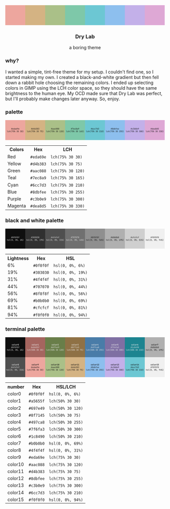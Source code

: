<div align = center><img alt="An SVG image showing a row of eight colored rectangles, each labeled with their HEX and LCH values." src="https://github.com/vnmdcvpfug/drylab/blob/594010ee519f1301733cf8618c42ad6e5f1e0e55/img/break.svg"></div>
<h3 align = center>Dry Lab</h3>
<div align = center>a boring theme</div>

### why?

I wanted a simple, tint-free theme for my setup. I couldn't find one, so I started making my own. I created a black-and-white gradient but then fell down a rabbit hole choosing the remaining colors. I ended up selecting colors in GIMP using the LCH color space, so they should have the same brightness to the human eye. My OCD made sure that Dry Lab was perfect, but I'll probably make changes later anyway. So, enjoy.

### palette
![An SVG image showing a row of eight colored rectangles, each labeled with their HEX and LCH values.](https://github.com/vnmdcvpfug/drylab/blob/main/img/palette.svg)
<table>
	<tr>
		<th>Colors</th>
		<th>Hex</th>
		<th>LCH</th>
	</tr>
	<tr>
		<td>Red</td>
		<td><code>#eda69e</code></td>
		<td><code>lch(75% 30 30)</code></td>
	</tr>
	<tr>
		<td>Yellow</td>
		<td><code>#d4b383</code></td>
		<td><code>lch(75% 30 75)</code></td>
	</tr>
	<tr>
		<td>Green</td>
		<td><code>#aac088</code></td>
		<td><code>lch(75% 30 120)</code></td>
	</tr>
	<tr>
		<td>Teal</td>
		<td><code>#7ec8a9</code></td>
		<td><code>lch(75% 30 165)</code></td>
	</tr>
	<tr>
		<td>Cyan</td>
		<td><code>#6cc7d3</code></td>
		<td><code>lch(75% 30 210)</code></td>
	</tr>
	<tr>
		<td>Blue</td>
		<td><code>#8dbfee</code></td>
		<td><code>lch(75% 30 255)</code></td>
	</tr>
	<tr>
		<td>Purple</td>
		<td><code>#c3b0e9</code></td>
		<td><code>lch(75% 30 300)</code></td>
	</tr>
	<tr>
		<td>Magenta</td>
		<td><code>#dea8d5</code></td>
		<td><code>lch(75% 30 330)</code></td>
	</tr>
</table>

### black and white palette
![An SVG image showing a row of eight rectangles transitioning from black to white, each labeled with their HEX and HSL values.](https://github.com/vnmdcvpfug/drylab/blob/main/img/palette-bw.svg)
<table>
	<tr>
		<th>Lightness</th>
		<th>Hex</th>
		<th>HSL</th>
	</tr>
	<tr>
		<td>6%</td>
		<td><code>#0f0f0f</code></td>
		<td><code>hsl(0, 0%, 6%)</code></td>
	</tr>
	<tr>
		<td>19%</td>
		<td><code>#303030</code></td>
		<td><code>hsl(0, 0%, 19%)</code></td>
	</tr>
	<tr>
		<td>31%</td>
		<td><code>#4f4f4f</code></td>
		<td><code>hsl(0, 0%, 31%)</code></td>
	</tr>
	<tr>
		<td>44%</td>
		<td><code>#707070</code></td>
		<td><code>hsl(0, 0%, 44%)</code></td>
	</tr>
	<tr>
		<td>56%</td>
		<td><code>#8f8f8f</code></td>
		<td><code>hsl(0, 0%, 56%)</code></td>
	</tr>
	<tr>
		<td>69%</td>
		<td><code>#b0b0b0</code></td>
		<td><code>hsl(0, 0%, 69%)</code></td>
	</tr>
	<tr>
		<td>81%</td>
		<td><code>#cfcfcf</code></td>
		<td><code>hsl(0, 0%, 81%)</code></td>
	</tr>
	<tr>
		<td>94%</td>
		<td><code>#f0f0f0</code></td>
		<td><code>hsl(0, 0%, 94%)</code></td>
	</tr>
</table>

### terminal palette
![An SVG image showing two rows of 16 colored rectangles, each labeled with its number, HEX, HSL, and LCH values.](https://github.com/vnmdcvpfug/drylab/blob/main/img/palette-terminal.svg)
<table>
	<tr>
		<th>number</th>
		<th>Hex</th>
		<th>HSL/LCH</th>
	</tr>
	<tr>
		<td>color0</td>
		<td><code>#0f0f0f</code></td>
		<td><code>hsl(0, 0%, 6%)</code></td>
	</tr>
	<tr>
		<td>color1</td>
		<td><code>#a5655f</code></td>
		<td><code>lch(50% 30 30)</code></td>
	</tr>
	<tr>
		<td>color2</td>
		<td><code>#697e49</code></td>
		<td><code>lch(50% 30 120)</code></td>
	</tr>
	<tr>
		<td>color3</td>
		<td><code>#8f7145</code></td>
		<td><code>lch(50% 30 75)</code></td>
	</tr>
	<tr>
		<td>color4</td>
		<td><code>#497ca8</code></td>
		<td><code>lch(50% 30 255)</code></td>
	</tr>
	<tr>
		<td>color5</td>
		<td><code>#7f6fa3</code></td>
		<td><code>lch(50% 30 300)</code></td>
	</tr>
	<tr>
		<td>color6</td>
		<td><code>#1c8490</code></td>
		<td><code>lch(50% 30 210)</code></td>
	</tr>
	<tr>
		<td>color7</td>
		<td><code>#b0b0b0</code></td>
		<td><code>hsl(0, 0%, 69%)</code></td>
	</tr>
	<tr>
		<td>color8</td>
		<td><code>#4f4f4f</code></td>
		<td><code>hsl(0, 0%, 31%)</code></td>
	</tr>
	<tr>
		<td>color9</td>
		<td><code>#eda69e</code></td>
		<td><code>lch(75% 30 30)</code></td>
	</tr>
	<tr>
		<td>color10</td>
		<td><code>#aac088</code></td>
		<td><code>lch(75% 30 120)</code></td>
	</tr>
	<tr>
		<td>color11</td>
		<td><code>#d4b383</code></td>
		<td><code>lch(75% 30 75)</code></td>
	</tr>
	<tr>
		<td>color12</td>
		<td><code>#8dbfee</code></td>
		<td><code>lch(75% 30 255)</code></td>
	</tr>
	<tr>
		<td>color13</td>
		<td><code>#c3b0e9</code></td>
		<td><code>lch(75% 30 300)</code></td>
	</tr>
	<tr>
		<td>color14</td>
		<td><code>#6cc7d3</code></td>
		<td><code>lch(75% 30 210)</code></td>
	</tr>
	<tr>
		<td>color15</td>
		<td><code>#f0f0f0</code></td>
		<td><code>hsl(0, 0%, 94%)</code></td>
	</tr>
</table>

